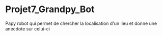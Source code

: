 # Projet7_Grandpy_Bot
Papy robot qui permet de chercher la localisation d'un lieu et donne une anecdote sur celui-ci
